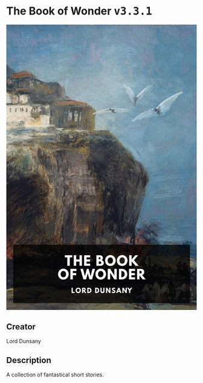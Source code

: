 
# The Book of Wonder <kbd>v3.3.1</kbd>

<center>
  <img src="./cover-1024.jpg"/>
</center>

## Creator
Lord Dunsany

## Description
A collection of fantastical short stories.
